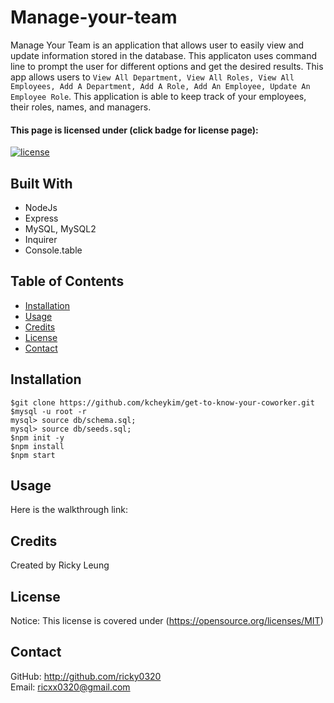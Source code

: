 # Manage-your-team

Manage Your Team is an application that allows user to easily view and update information stored in the database. This applicaton uses command line to prompt the user for different options and get the desired results. This app allows users to `View All Department, View All Roles, View All Employees, Add A Department, Add A Role, Add An Employee, Update An Employee Role`. This application is able to keep track of your employees, their roles, names, and managers.

#### This page is licensed under (click badge for license page): 
[![license](https://img.shields.io/badge/License-MIT-yellow.svg)](https://opensource.org/licenses/MIT)

## Built With
* NodeJs
* Express
* MySQL, MySQL2
* Inquirer
* Console.table

## Table of Contents
* [Installation](#installation)
* [Usage](#usage)
* [Credits](#credits)
* [License](#license) 
* [Contact ](#contact)

## Installation
`$git clone https://github.com/kcheykim/get-to-know-your-coworker.git`<br/>
`$mysql -u root -r`<br/>
`mysql> source db/schema.sql;`<br/>
`mysql> source db/seeds.sql;`<br/>
`$npm init -y`<br/>
`$npm install`<br/>
`$npm start`

## Usage
Here is the walkthrough link:<br/>


## Credits
Created by Ricky Leung

## License
Notice: This license is covered under (https://opensource.org/licenses/MIT)

## Contact 
GitHub: http://github.com/ricky0320  
Email: ricxx0320@gmail.com